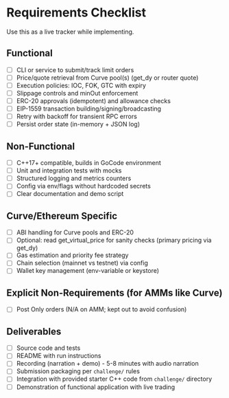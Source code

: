 # Requirements Checklist

Use this as a live tracker while implementing.

## Functional
- [ ] CLI or service to submit/track limit orders
- [ ] Price/quote retrieval from Curve pool(s) (get_dy or router quote)
- [ ] Execution policies: IOC, FOK, GTC with expiry
- [ ] Slippage controls and minOut enforcement
- [ ] ERC-20 approvals (idempotent) and allowance checks
- [ ] EIP-1559 transaction building/signing/broadcasting
- [ ] Retry with backoff for transient RPC errors
- [ ] Persist order state (in-memory + JSON log)

## Non-Functional
- [ ] C++17+ compatible, builds in GoCode environment
- [ ] Unit and integration tests with mocks
- [ ] Structured logging and metrics counters
- [ ] Config via env/flags without hardcoded secrets
- [ ] Clear documentation and demo script

## Curve/Ethereum Specific
- [ ] ABI handling for Curve pools and ERC-20
- [ ] Optional: read get_virtual_price for sanity checks (primary pricing via get_dy)
- [ ] Gas estimation and priority fee strategy
- [ ] Chain selection (mainnet vs testnet) via config
- [ ] Wallet key management (env-variable or keystore)

## Explicit Non-Requirements (for AMMs like Curve)
- [ ] Post Only orders (N/A on AMM; kept out to avoid confusion)

## Deliverables
- [ ] Source code and tests
- [ ] README with run instructions
- [ ] Recording (narration + demo) - 5-8 minutes with audio narration
- [ ] Submission packaging per `challenge/` rules
- [ ] Integration with provided starter C++ code from `challenge/` directory
- [ ] Demonstration of functional application with live trading
